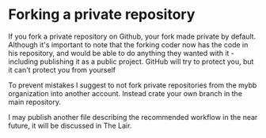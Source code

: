 Forking a private repository
============================

If you fork a private repository on Github, your fork made private by default. Although it's important to note that the forking coder now has the code in his repository, and would be able to do anything they wanted with it - including publishing it as a public project. GitHub will try to protect you, but it can't protect you from yourself

To prevent mistakes I suggest to not fork private repositories from the mybb organization into another account. Instead crate your own branch in the main repository.

I may publish another file describing the recommended workflow in the near future, it will be discussed in The Lair.